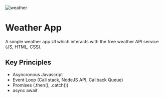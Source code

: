 ![weather](https://user-images.githubusercontent.com/49004789/212090881-11b061f2-b80d-45af-b578-610aa7c1bb85.png)

# Weather App

A simple weather app UI which interacts with the free weather API service  (JS, HTML, CSS).

## Key Principles

- Asyncronous Javascript
- Event Loop (Call stack, NodeJS API, Callback Queue)
- Promises (.then(), .catch())
- async await
